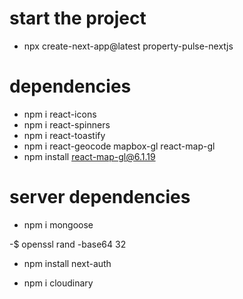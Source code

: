 # start the project
- npx create-next-app@latest property-pulse-nextjs

# dependencies
- npm i react-icons
- npm i react-spinners
- npm i react-toastify
- npm i react-geocode mapbox-gl react-map-gl
- npm install react-map-gl@6.1.19

# server dependencies
- npm i mongoose

-$ openssl rand -base64 32
- npm install next-auth


- npm i cloudinary
